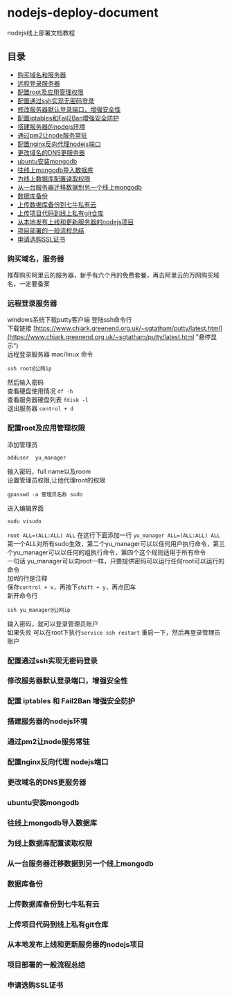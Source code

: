 # nodejs-deploy-document
nodejs线上部署文档教程

## 目录
* [购买域名和服务器](#购买域名，服务器)
* [远程登录服务器](#远程登录服务器)
* [配置root及应用管理权限](#配置root及应用管理权限)
* [配置通过ssh实现无密码登录](#配置通过ssh实现无密码登录)
* [修改服务器默认登录端口，增强安全性](#修改服务器默认登录端口，增强安全性)
* [配置iptables和Fail2Ban增强安全防护](#配置iptables和Fail2Ban增强安全防护)
* [搭建服务器的nodejs环境](#搭建服务器的nodejs环境)
* [通过pm2让node服务常驻](#通过pm2让node服务常驻)
* [配置nginx反向代理nodejs端口](#配置nginx反向代理nodejs端口)
* [更改域名的DNS更服务器](#更改域名的DNS更服务器)
* [ubuntu安装mongodb](#ubuntu安装mongodb)
* [往线上mongodb导入数据库](#往线上mongodb导入数据库)
* [为线上数据库配置读取权限](#为线上数据库配置读取权限)
* [从一台服务器迁移数据到另一个线上mongodb](#从一台服务器迁移数据到另一个线上mongodb)
* [数据库备份](#数据库备份)
* [上传数据库备份到七牛私有云](#上传数据库备份到七牛私有云)
* [上传项目代码到线上私有git仓库](#上传项目代码到线上私有git仓库)
* [从本地发布上线和更新服务器的nodejs项目](#从本地发布上线和更新服务器的nodejs项目)
* [项目部署的一般流程总结](#项目部署的一般流程总结)
* [申请选购SSL证书](#申请选购SSL证书)


### 购买域名，服务器
推荐购买阿里云的服务器，新手有六个月的免费套餐，再去阿里云的万网购买域名，一定要备案

### 远程登录服务器
windows系统下载putty客户端 登陆ssh命令行 <br>
下载链接 [https://www.chiark.greenend.org.uk/~sgtatham/putty/latest.html](https://www.chiark.greenend.org.uk/~sgtatham/putty/latest.html "悬停显示")<br>
远程登录服务器     mac/linux 命令  
```
ssh root@公网ip
```
然后输入密码<br>
查看硬盘使用情况 `df -h` <br>
查看服务器硬盘列表 `fdisk -l` <br>
退出服务器 `control + d` <br>

### 配置root及应用管理权限
添加管理员
```
adduser  yu_manager
```
输入密码，full name以及room <br>
设置管理员权限,让他代理root的权限
```
gpasswd -a 管理员名称 sudo
```
进入编辑界面
```
sudu visudo
```
`root ALL=(ALL:ALL) ALL` 在这行下面添加一行 `yu_manager ALL=(ALL:ALL) ALL`
第一个ALL对所有sudo生效，第二个yu_manager可以以任何用户执行命令，第三个yu_manager可以以任何的组执行命令，第四个这个规则适用于所有命令<br>
一句话 yu_manager可以向root一样，只要提供密码可以运行任何root可以运行的命令<br>
加#的行是注释<br>
保存`control + x`，再按下`shift + y`，再点回车<br>
新开命令行  
```
ssh yu_manager@公网ip
```
输入密码，就可以登录管理员账户<br>
如果失败  可以在root下执行`service ssh restart` 重启一下，然后再登录管理员账户


### 配置通过ssh实现无密码登录
### 修改服务器默认登录端口，增强安全性
### 配置 iptables 和 Fail2Ban 增强安全防护
### 搭建服务器的nodejs环境
### 通过pm2让node服务常驻
### 配置nginx反向代理 nodejs端口
### 更改域名的DNS更服务器
### ubuntu安装mongodb
### 往线上mongodb导入数据库
### 为线上数据库配置读取权限
### 从一台服务器迁移数据到另一个线上mongodb
### 数据库备份
### 上传数据库备份到七牛私有云
### 上传项目代码到线上私有git仓库
### 从本地发布上线和更新服务器的nodejs项目
### 项目部署的一般流程总结
### 申请选购SSL证书
